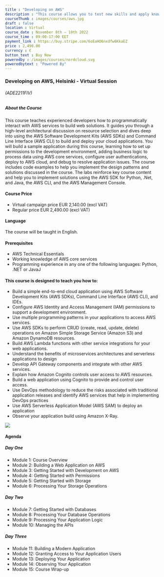 ```yaml
---
title : "Developing on AWS"
description : "This course allows you to test new skills and apply knowledge to your working environment through a variety of practical exercises. This course will be delivered through a mix of instructor-led training (ILT) and hands-on labs."
courseThumb : images/courses/aws.jpg
draft : false
location : Virtual
course_date : November 8th – 10th 2022
course_time : 09:00-17:00 EET
payment_link : https://buy.stripe.com/6oEaHO6nxdfw6KkaEZ
price : 2,490.00
currency : €
button_text : Buy Now 
poweredby : /images/courses/nordcloud.svg
poweredbytext : "Powered By"
---
```



### Developing on AWS, Helsinki - Virtual Session

###### (ADE2211FIV)

##### About the Course

This course teaches experienced developers how to programmatically interact with AWS services to build web solutions. It guides you through a high-level architectural discussion on resource selection and dives deep into using the AWS Software Development Kits (AWS SDKs) and Command Line Interface (AWS CLI) to build and deploy your cloud applications. You will build a sample application during this course, learning how to set up permissions to the development environment, adding business logic to process data using AWS core services, configure user authentications, deploy to AWS cloud, and debug to resolve application issues. The course includes code examples to help you implement the design patterns and solutions discussed in the course. The labs reinforce key course content and help you to implement solutions using the AWS SDK for Python, .Net, and Java, the AWS CLI, and the AWS Management Console.

#### Course Price 

* Virtual campaign price EUR 2,140.00 (excl VAT)
* Regular price EUR 2,490.00 (excl VAT)

#### Language

The course will be taught in English.

#### Prerequisites

* AWS Technical Essentials
* Working knowledge of AWS core services
* Programming experience in any one of the following languages: Python, .NET or JavaJ


#### This course is designed to teach you how to:

* Build a simple end-to-end cloud application using AWS Software Development Kits (AWS SDKs), Command Line Interface (AWS CLI), and IDEs.
* Configure AWS Identity and Access Management (IAM) permissions to support a development environment.
* Use multiple programming patterns in your applications to access AWS services.
* Use AWS SDKs to perform CRUD (create, read, update, delete) operations on Amazon Simple Storage Service (Amazon S3) and Amazon DynamoDB resources.
* Build AWS Lambda functions with other service integrations for your web applications.
* Understand the benefits of microservices architectures and serverless applications to design
* Develop API Gateway components and integrate with other AWS services.
* Explain how Amazon Cognito controls user access to AWS resources.
* Build a web application using Cognito to provide and control user access.
* Use DevOps methodology to reduce the risks associated with traditional application releases and identify AWS services that help in implementing DevOps practices
* Use AWS Serverless Application Model (AWS SAM) to deploy an application
* Observe your application build using Amazon X-Ray.

![](https://nordcloud.com/wp-content/uploads/2020/03/nordcloud_web_square-29-1.jpg#floatright)

#### Agenda

##### Day One

* Module 1: Course Overview
* Module 2: Building a Web Application on AWS
* Module 3: Getting Started with Development on AWS
* Module 4: Getting Started with Permissions
* Module 5: Getting Started with Storage
* Module 6: Processing Your Storage Operations

##### Day Two

* Module 7: Getting Started with Databases
* Module 8: Processing Your Database Operations
* Module 9: Processing Your Application Logic
* Module 10: Managing the APIs

##### Day Three

* Module 11: Building a Modern Application
* Module 12: Granting Access to Your Application Users
* Module 13: Deploying Your Application
* Module 14: Observing Your Application
* Module 15: Course Wrap-up